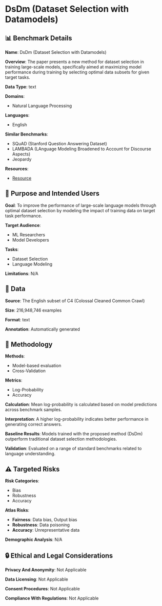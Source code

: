 # DsDm (Dataset Selection with Datamodels)

## 📊 Benchmark Details

**Name**: DsDm (Dataset Selection with Datamodels)

**Overview**: The paper presents a new method for dataset selection in training large-scale models, specifically aimed at maximizing model performance during training by selecting optimal data subsets for given target tasks.

**Data Type**: text

**Domains**:
- Natural Language Processing

**Languages**:
- English

**Similar Benchmarks**:
- SQuAD (Stanford Question Answering Dataset)
- LAMBADA (LAnguage Modeling Broadened to Account for Discourse Aspects)
- Jeopardy

**Resources**:
- [Resource](https://arxiv.org/abs/2401.12926)

## 🎯 Purpose and Intended Users

**Goal**: To improve the performance of large-scale language models through optimal dataset selection by modeling the impact of training data on target task performance.

**Target Audience**:
- ML Researchers
- Model Developers

**Tasks**:
- Dataset Selection
- Language Modeling

**Limitations**: N/A

## 💾 Data

**Source**: The English subset of C4 (Colossal Cleaned Common Crawl)

**Size**: 216,948,746 examples

**Format**: text

**Annotation**: Automatically generated

## 🔬 Methodology

**Methods**:
- Model-based evaluation
- Cross-Validation

**Metrics**:
- Log-Probability
- Accuracy

**Calculation**: Mean log-probability is calculated based on model predictions across benchmark samples.

**Interpretation**: A higher log-probability indicates better performance in generating correct answers.

**Baseline Results**: Models trained with the proposed method (DsDm) outperform traditional dataset selection methodologies.

**Validation**: Evaluated on a range of standard benchmarks related to language understanding.

## ⚠️ Targeted Risks

**Risk Categories**:
- Bias
- Robustness
- Accuracy

**Atlas Risks**:
- **Fairness**: Data bias, Output bias
- **Robustness**: Data poisoning
- **Accuracy**: Unrepresentative data

**Demographic Analysis**: N/A

## 🔒 Ethical and Legal Considerations

**Privacy And Anonymity**: Not Applicable

**Data Licensing**: Not Applicable

**Consent Procedures**: Not Applicable

**Compliance With Regulations**: Not Applicable
